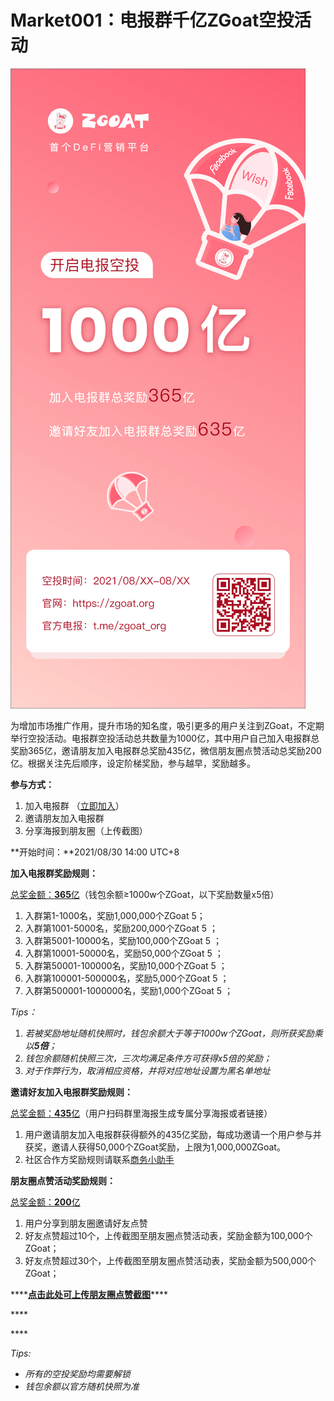 # Market001：电报群千亿ZGoat空投活动



![](../../.gitbook/assets/1.png)

为增加市场推广作用，提升市场的知名度，吸引更多的用户关注到ZGoat，不定期举行空投活动。电报群空投活动总共数量为1000亿，其中用户自己加入电报群总奖励365亿，邀请朋友加入电报群总奖励435亿，微信朋友圈点赞活动总奖励200亿。根据关注先后顺序，设定阶梯奖励，参与越早，奖励越多。

**参与方式：**

1. 加入电报群 （[立即加入](http://zgoat.org)）
2. 邀请朋友加入电报群
3. 分享海报到朋友圈（上传截图）

**开始时间：**2021/08/30 14:00 UTC+8

**加入电报群奖励规则：**

[总奖金额：**365**亿](https://zgoat.org)（钱包余额≥1000w个ZGoat，以下奖励数量x5倍）

1. 入群第1-1000名，奖励1,000,000个ZGoat 5；
2. 入群第1001-5000名，奖励200,000个ZGoat 5 ；
3. 入群第5001-10000名，奖励100,000个ZGoat 5 ；
4. 入群第10001-50000名，奖励50,000个ZGoat 5 ；
5. 入群第50001-100000名，奖励10,000个ZGoat 5 ；
6. 入群第100001-500000名，奖励5,000个ZGoat 5 ；
7. 入群第500001-1000000名，奖励1,000个ZGoat 5 ；

_Tips：_

1. _若被奖励地址随机快照时，钱包余额大于等于1000w个ZGoat，则所获奖励乘以**5倍**；_
2. _钱包余额随机快照三次，三次均满足条件方可获得x5倍的奖励；_
3. _对于作弊行为，取消相应资格，并将对应地址设置为黑名单地址_



**邀请好友加入电报群奖励规则：**

[总奖金额：**435**亿](https://zgoat.org)（用户扫码群里海报生成专属分享海报或者链接）

1. 用户邀请朋友加入电报群获得额外的435亿奖励，每成功邀请一个用户参与并获奖，邀请人获得50,000个ZGoat奖励，上限为1,000,000ZGoat。
2. 社区合作方奖励规则请联系[商务小助手](../../qi-ta/lian-xi-wo-men.md)



**朋友圈点赞活动奖励规则：**

[总奖金额：**200**亿](https://zgoat.org)

1. 用户分享到朋友圈邀请好友点赞
2. 好友点赞超过10个，上传截图至朋友圈点赞活动表，奖励金额为100,000个ZGoat；
3. 好友点赞超过30个，上传截图至朋友圈点赞活动表，奖励金额为500,000个ZGoat；

\*\*\*\*[**点击此处可上传朋友圈点赞截图**](https://zgoat.org)\*\*\*\*

\*\*\*\*

\*\*\*\*

_Tips:_ 

* _所有的空投奖励均需要解锁_
* _钱包余额以官方随机快照为准_

